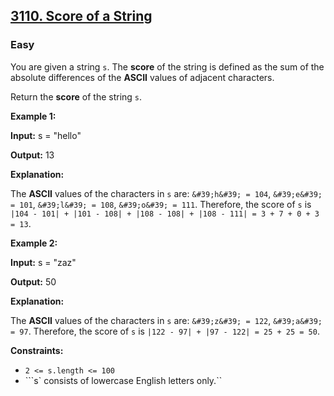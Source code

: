 ## [3110. Score of a String](https://leetcode.com/problems/score-of-a-string/solutions/5241514/3110-score-of-a-string/)

### Easy

You are given a string `s`. The **score** of the string is defined as the sum of the absolute differences of the **ASCII** values of adjacent characters.

Return the **score** of the string `s`.

 

**Example 1:**

**Input:** s = &quot;hello&quot;

**Output:** 13

**Explanation:**

The **ASCII** values of the characters in `s` are: `&#39;h&#39; = 104`, `&#39;e&#39; = 101`, `&#39;l&#39; = 108`, `&#39;o&#39; = 111`. Therefore, the score of `s` is `|104 - 101| + |101 - 108| + |108 - 108| + |108 - 111| = 3 + 7 + 0 + 3 = 13`.

**Example 2:**

**Input:** s = &quot;zaz&quot;

**Output:** 50

**Explanation:**

The **ASCII** values of the characters in `s` are: `&#39;z&#39; = 122`, `&#39;a&#39; = 97`. Therefore, the score of `s` is `|122 - 97| + |97 - 122| = 25 + 25 = 50`.

 

**Constraints:**

- ```2 <= s.length <= 100```
- ```s` consists of lowercase English letters only.``